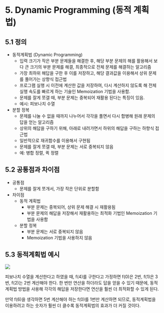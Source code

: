 # 5. Dynamic Programming (동적 계획법)

## 5.1 정의

* 동적계획법 (Dynamic Programming)
  - 입력 크기가 작은 부분 문제들을 해결한 후, 해당 부분 문제의 해를 활용해서 보다 큰 크기의 부분 문제를 해결, 최종적으로 전체 문제를 해결하는 알고리즘
  - 가장 최하위 해답을 구한 후 이를 저장하고, 해당 결과값을 이용해서 상위 문제를 풀어가는 상향식 접근법
  - 프로그램 실행 시 이전에 계산한 값을 저장하여, 다시 계산하지 않도록 해 전체 실행 속도를 빠르게 하는 기술인 Memoization 기법을 사용함.
  - 문제를 잘게 쪼갤 때, 부분 문제는 중복되어 재활용 된다는 특징이 있음.
  - 예시: 피보나치 수열
* 분할 정복
  - 문제를 나눌 수 없을 때까지 나누어서 각각을 풀면서 다시 합병해 원래 문제의 답을 얻는 알고리즘
  - 상위의 해답을 구하기 위해, 아래로 내려가면서 하위의 해답을 구하는 하향식 접근법
  - 일반적으로 재귀함수를 이용해서 구현됨
  - 문제를 잘게 쪼갤 때, 부분 문제는 서로 중복되지 않음
  - 예: 병합 정렬, 퀵 정렬



## 5.2 공통점과 차이점

* 공통점
  - 문제를 잘게 쪼개서, 가장 작은 단위로 분할함
* 차이점
  - 동적 계획법
    - 부분 문제는 중복되어, 상위 문제 해결 시 재활용됨
    - 부분 문제의 해답을 저장해서 재활용하는 최적화 기법인 Memoization 기법을 사용함
  - 분할 정복
    - 부분 문제는 서로 중복되지 않음
    - Memoization 기법을 사용하지 않음



## 5.3 동적계획법 예시

<img src="https://www.fun-coding.org/00_Images/dp.png" />

피보나치 수열을 계산한다고 하였을 때, f(4)를 구한다고 가정하면 f(0)은 2번, f(1)은 3번, f(2)는 2번 계산해야 한다. 한 번만 연산을 하더라도 답을 얻을 수 있기 때문에, 동적계획법 방법을 사용해 각각의 해답을 저장한다면 연산을 훨씬 더 최적화할 수 있게 된다.

만약 f(6)을 생각하면 5번 계산해야 하는 f(0)를 1번만 계산하면 되므로, 동적계획법을 이용하려고 하는 숫자가 훨씬 더 클수록 동적계획법의 효과가 더 커질 것이다.